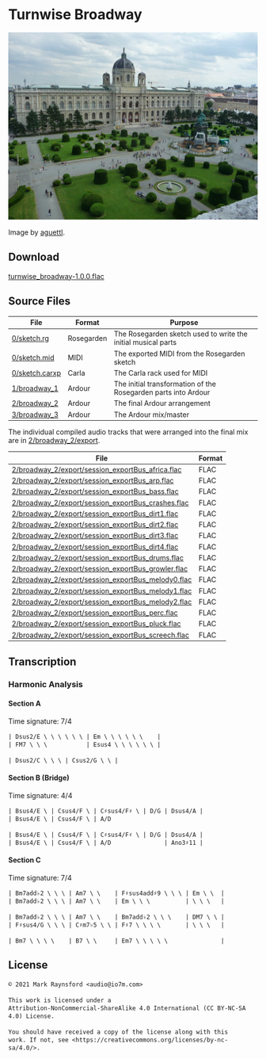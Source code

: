 Turnwise Broadway
===

![Vienna](vienna.jpg)

Image by [aguettl](https://pixabay.com/users/aguettl-103035/?utm_source=link-attribution&utm_medium=referral&utm_campaign=image&utm_content=221578).

## Download

[turnwise_broadway-1.0.0.flac](turnwise_broadway-1.0.0.flac)

## Source Files

|File|Format|Purpose|
|----|------|-------|
|[0/sketch.rg](0/sketch.rg)|Rosegarden|The Rosegarden sketch used to write the initial musical parts|
|[0/sketch.mid](0/sketch.mid)|MIDI|The exported MIDI from the Rosegarden sketch|
|[0/sketch.carxp](0/sketch.carxp)|Carla|The Carla rack used for MIDI|
|[1/broadway_1](1/broadway_1)|Ardour|The initial transformation of the Rosegarden parts into Ardour|
|[2/broadway_2](2/broadway_2)|Ardour|The final Ardour arrangement|
|[3/broadway_3](3/broadway_3)|Ardour|The Ardour mix/master|

The individual compiled audio tracks that were arranged into the final mix
are in [2/broadway_2/export](2/broadway_2/export).

|File|Format|
|----|------|
|[2/broadway_2/export/session_exportBus_africa.flac](2/broadway_2/export/session_exportBus_africa.flac)|FLAC|
|[2/broadway_2/export/session_exportBus_arp.flac](2/broadway_2/export/session_exportBus_arp.flac)|FLAC|
|[2/broadway_2/export/session_exportBus_bass.flac](2/broadway_2/export/session_exportBus_bass.flac)|FLAC|
|[2/broadway_2/export/session_exportBus_crashes.flac](2/broadway_2/export/session_exportBus_crashes.flac)|FLAC|
|[2/broadway_2/export/session_exportBus_dirt1.flac](2/broadway_2/export/session_exportBus_dirt1.flac)|FLAC|
|[2/broadway_2/export/session_exportBus_dirt2.flac](2/broadway_2/export/session_exportBus_dirt2.flac)|FLAC|
|[2/broadway_2/export/session_exportBus_dirt3.flac](2/broadway_2/export/session_exportBus_dirt3.flac)|FLAC|
|[2/broadway_2/export/session_exportBus_dirt4.flac](2/broadway_2/export/session_exportBus_dirt4.flac)|FLAC|
|[2/broadway_2/export/session_exportBus_drums.flac](2/broadway_2/export/session_exportBus_drums.flac)|FLAC|
|[2/broadway_2/export/session_exportBus_growler.flac](2/broadway_2/export/session_exportBus_growler.flac)|FLAC|
|[2/broadway_2/export/session_exportBus_melody0.flac](2/broadway_2/export/session_exportBus_melody0.flac)|FLAC|
|[2/broadway_2/export/session_exportBus_melody1.flac](2/broadway_2/export/session_exportBus_melody1.flac)|FLAC|
|[2/broadway_2/export/session_exportBus_melody2.flac](2/broadway_2/export/session_exportBus_melody2.flac)|FLAC|
|[2/broadway_2/export/session_exportBus_perc.flac](2/broadway_2/export/session_exportBus_perc.flac)|FLAC|
|[2/broadway_2/export/session_exportBus_pluck.flac](2/broadway_2/export/session_exportBus_pluck.flac)|FLAC|
|[2/broadway_2/export/session_exportBus_screech.flac](2/broadway_2/export/session_exportBus_screech.flac)|FLAC|

## Transcription

### Harmonic Analysis

#### Section A

Time signature: 7/4

~~~
| Dsus2/E \ \ \ \ \ \ | Em \ \ \ \ \ \    |
| FM7 \ \ \           | Esus4 \ \ \ \ \ \ |

| Dsus2/C \ \ \ | Csus2/G \ \ |
~~~

#### Section B (Bridge)

Time signature: 4/4

~~~
| Bsus4/E \ | Csus4/F \ | C♯sus4/F♯ \ | D/G | Dsus4/A |
| Bsus4/E \ | Csus4/F \ | A/D

| Bsus4/E \ | Csus4/F \ | C♯sus4/F♯ \ | D/G | Dsus4/A |
| Bsus4/E \ | Csus4/F \ | A/D               | Ano3♯11 |
~~~

#### Section C

Time signature: 7/4

~~~
| Bm7add♭2 \ \ \ | Am7 \ \    | F♯sus4add♯9 \ \ \ | Em \ \  |
| Bm7add♭2 \ \ \ | Am7 \ \    | Em \ \ \          | \ \ \   |

| Bm7add♭2 \ \ \ | Am7 \ \    | Bm7add♭2 \ \ \    | DM7 \ \ |
| F♯sus4/G \ \ \ | C♯m7♭5 \ \ | F♯7 \ \ \ \       | \ \ \   |

| Bm7 \ \ \ \    | B7 \ \     | Em7 \ \ \ \ \               |
~~~

## License

```
© 2021 Mark Raynsford <audio@io7m.com>

This work is licensed under a 
Attribution-NonCommercial-ShareAlike 4.0 International (CC BY-NC-SA 4.0) License.

You should have received a copy of the license along with this
work. If not, see <https://creativecommons.org/licenses/by-nc-sa/4.0/>.
```